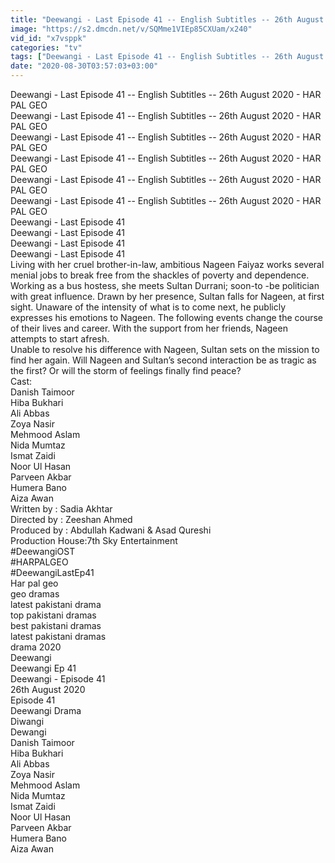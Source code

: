 ```yaml
---
title: "Deewangi - Last Episode 41 -- English Subtitles -- 26th August 2020 - HAR PAL GEO"
image: "https://s2.dmcdn.net/v/SQMme1VIEp85CXUam/x240"
vid_id: "x7vsppk"
categories: "tv"
tags: ["Deewangi - Last Episode 41 -- English Subtitles -- 26th August 2020 - HAR PAL GEO","Deewangi - Last Episode 41 -","Har pal geo"]
date: "2020-08-30T03:57:03+03:00"
---
```

Deewangi - Last Episode 41 -- English Subtitles -- 26th August 2020 - HAR PAL GEO  <br>Deewangi - Last Episode 41 -- English Subtitles -- 26th August 2020 - HAR PAL GEO  <br>Deewangi - Last Episode 41 -- English Subtitles -- 26th August 2020 - HAR PAL GEO  <br>Deewangi - Last Episode 41 -- English Subtitles -- 26th August 2020 - HAR PAL GEO  <br>Deewangi - Last Episode 41 -- English Subtitles -- 26th August 2020 - HAR PAL GEO  <br>Deewangi - Last Episode 41 -- English Subtitles -- 26th August 2020 - HAR PAL GEO  <br>Deewangi - Last Episode 41   <br>Deewangi - Last Episode 41   <br>Deewangi - Last Episode 41   <br>Deewangi - Last Episode 41   <br>Living with her cruel brother-in-law, ambitious Nageen Faiyaz works several menial jobs to break free from the shackles of poverty and dependence.  <br>Working as a bus hostess, she meets Sultan Durrani; soon-to -be politician with great influence. Drawn by her presence, Sultan falls for Nageen, at first sight. Unaware of the intensity of what is to come next, he publicly expresses his emotions to Nageen. The following events change the course of their lives and career. With the support from her friends, Nageen attempts to start afresh.   <br>Unable to resolve his difference with Nageen, Sultan sets on the mission to find her again. Will Nageen and Sultan’s second interaction be as tragic as the first? Or will the storm of feelings finally find peace?  <br>Cast:  <br>Danish Taimoor  <br>Hiba Bukhari  <br>Ali Abbas  <br>Zoya Nasir  <br>Mehmood Aslam  <br>Nida Mumtaz  <br>Ismat Zaidi  <br>Noor Ul Hasan  <br>Parveen Akbar  <br>Humera Bano  <br>Aiza Awan  <br>Written by : Sadia Akhtar  <br>Directed by : Zeeshan Ahmed  <br>Produced by : Abdullah Kadwani &amp; Asad Qureshi  <br>Production House:7th Sky Entertainment  <br>#DeewangiOST  <br>#HARPALGEO  <br>#DeewangiLastEp41  <br>Har pal geo  <br>geo dramas  <br>latest pakistani drama  <br>top pakistani dramas  <br>best pakistani dramas  <br>latest pakistani dramas  <br>drama 2020  <br>Deewangi  <br>Deewangi Ep 41  <br>Deewangi - Episode 41  <br>26th August 2020  <br>Episode 41  <br>Deewangi Drama  <br>Diwangi  <br>Dewangi  <br>Danish Taimoor  <br>Hiba Bukhari  <br>Ali Abbas  <br>Zoya Nasir  <br>Mehmood Aslam  <br>Nida Mumtaz  <br>Ismat Zaidi  <br>Noor Ul Hasan  <br>Parveen Akbar  <br>Humera Bano  <br>Aiza Awan
